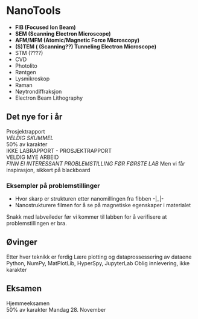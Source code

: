 # NanoTools

  - **FIB (Focused Ion Beam)**
  - **SEM (Scanning Electron Microscope)**
  - **AFM/MFM (Atomic/Magnetic Force Microscopy)**
  - **(S)TEM ( (Scanning??) Tunneling Electron Microscope)**
  - STM (????)
  - CVD
  - Photolito
  - Røntgen
  - Lysmikroskop
  - Raman
  - Nøytrondiffraksjon
  - Electron Beam Lithography

## Det nye for i år 

Prosjektrapport  
_VELDIG SKUMMEL_  
50% av karakter  
IKKE LABRAPPORT - PROSJEKTRAPPORT  
VELDIG MYE ARBEID  
_FINN EI INTERESSANT PROBLEMSTILLING FØR FØRSTE LAB_ Men vi får inspirasjon, sikkert på blackboard  

### Eksempler på problemstillinger

 - Hvor skarp er strukturen etter nanomillingen fra fibben -|_|-
 - Nanostrukturere filmen for å se på magnetiske egenskaper i materialet

Snakk med labveileder før vi kommer til labben for å verifisere at problemstillingen er bra.

## Øvinger

Etter hver teknikk er ferdig
Lære plotting og dataprossessering av dataene
Python, NumPy, MatPlotLib, HyperSpy, JupyterLab
Oblig innlevering, ikke karakter

## Eksamen

Hjemmeeksamen  
50% av karakter
Mandag 28. November 






